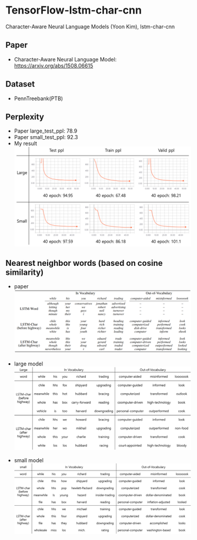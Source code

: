 # TensorFlow-lstm-char-cnn
Character-Aware Neural Language Models (Yoon Kim), lstm-char-cnn

## Paper
   * Character-Aware Neural Language Model: https://arxiv.org/abs/1508.06615
   
## Dataset
   * PennTreebank(PTB)

## Perplexity 
   * Paper large_test_ppl: 78.9
   * Paper small_test_ppl: 92.3  
   * My result
   ![PPL](./result_image/perplexity.png)
## Nearest neighbor words (based on cosine similarity) 
   * paper
   ![p_cosine_similarity](./result_image/paper_cosine_similarity.PNG)<br/><br/>
   * large model
   ![l_cosine_similarity](./result_image/Large_cosine_similarity.png)<br/><br/>
   * small model
   ![s_cosine_similarity](./result_image/small_cosine_similarity.png)<br/><br/>
